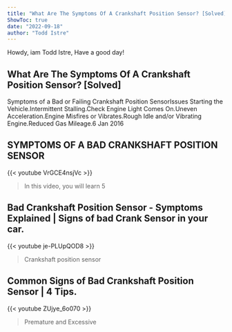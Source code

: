 ```yaml
---
title: "What Are The Symptoms Of A Crankshaft Position Sensor? [Solved]"
ShowToc: true 
date: "2022-09-18"
author: "Todd Istre" 
---
```


Howdy, iam Todd Istre, Have a good day!
## What Are The Symptoms Of A Crankshaft Position Sensor? [Solved]
 Symptoms of a Bad or Failing Crankshaft Position SensorIssues Starting the Vehicle.Intermittent Stalling.Check Engine Light Comes On.Uneven Acceleration.Engine Misfires or Vibrates.Rough Idle and/or Vibrating Engine.Reduced Gas Mileage.6 Jan 2016

## SYMPTOMS OF A BAD CRANKSHAFT POSITION SENSOR
{{< youtube VrGCE4nsjVc >}}
>In this video, you will learn 5 

## Bad Crankshaft Position Sensor - Symptoms Explained | Signs of bad Crank Sensor in your car.
{{< youtube je-PLUpQOD8 >}}
>Crankshaft position sensor

## Common Signs of Bad Crankshaft Position Sensor | 4 Tips.
{{< youtube ZUjye_6o070 >}}
>Premature and Excessive 

